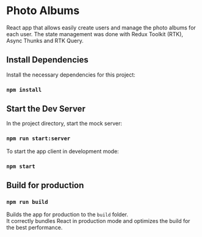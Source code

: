 # Photo Albums 

React app that allows easily create users and manage the photo albums for each user. The state management was done with Redux Toolkit (RTK), Async Thunks and RTK Query.

## Install Dependencies

Install the necessary dependencies for this project:

### `npm install`

## Start the Dev Server

In the project directory, start the mock server:

### `npm run start:server`

To start the app client in development mode:

### `npm start`

## Build for production

### `npm run build`

Builds the app for production to the `build` folder.\
It correctly bundles React in production mode and optimizes the build for the best performance.